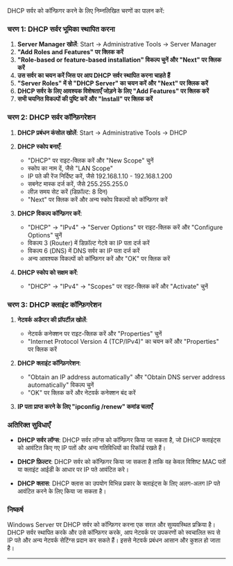 DHCP सर्वर को कॉन्फ़िगर करने के लिए निम्नलिखित चरणों का पालन करें:

### चरण 1: DHCP सर्वर भूमिका स्थापित करना

1. **Server Manager खोलें**: Start -> Administrative Tools -> Server Manager
2. **"Add Roles and Features" पर क्लिक करें**
3. **"Role-based or feature-based installation" विकल्प चुनें और "Next" पर क्लिक करें**
4. **उस सर्वर का चयन करें जिस पर आप DHCP सर्वर स्थापित करना चाहते हैं**
5. **"Server Roles" में से "DHCP Server" का चयन करें और "Next" पर क्लिक करें**
6. **DHCP सर्वर के लिए आवश्यक विशेषताएँ जोड़ने के लिए "Add Features" पर क्लिक करें**
7. **सभी चयनित विकल्पों की पुष्टि करें और "Install" पर क्लिक करें**

### चरण 2: DHCP सर्वर कॉन्फ़िगरेशन

1. **DHCP प्रबंधन कंसोल खोलें**: Start -> Administrative Tools -> DHCP
2. **DHCP स्कोप बनाएँ**:
   - "DHCP" पर राइट-क्लिक करें और "New Scope" चुनें
   - स्कोप का नाम दें, जैसे "LAN Scope"
   - IP पते की रेंज निर्दिष्ट करें, जैसे 192.168.1.10 - 192.168.1.200
   - सबनेट मास्क दर्ज करें, जैसे 255.255.255.0
   - लीज़ समय सेट करें (डिफ़ॉल्ट: 8 दिन)
   - "Next" पर क्लिक करें और अन्य स्कोप विकल्पों को कॉन्फ़िगर करें

3. **DHCP विकल्प कॉन्फ़िगर करें**:
   - "DHCP" -> "IPv4" -> "Server Options" पर राइट-क्लिक करें और "Configure Options" चुनें
   - विकल्प 3 (Router) में डिफ़ॉल्ट गेटवे का IP पता दर्ज करें
   - विकल्प 6 (DNS) में DNS सर्वर का IP पता दर्ज करें
   - अन्य आवश्यक विकल्पों को कॉन्फ़िगर करें और "OK" पर क्लिक करें

4. **DHCP स्कोप को सक्षम करें**:
   - "DHCP" -> "IPv4" -> "Scopes" पर राइट-क्लिक करें और "Activate" चुनें

### चरण 3: DHCP क्लाइंट कॉन्फ़िगरेशन

1. **नेटवर्क अडैप्टर की प्रॉपर्टीज़ खोलें**:
   - नेटवर्क कनेक्शन पर राइट-क्लिक करें और "Properties" चुनें
   - "Internet Protocol Version 4 (TCP/IPv4)" का चयन करें और "Properties" पर क्लिक करें

2. **DHCP क्लाइंट कॉन्फ़िगरेशन**:
   - "Obtain an IP address automatically" और "Obtain DNS server address automatically" विकल्प चुनें
   - "OK" पर क्लिक करें और नेटवर्क कनेक्शन बंद करें

3. **IP पता प्राप्त करने के लिए "ipconfig /renew" कमांड चलाएँ**

### अतिरिक्त सुविधाएँ

- **DHCP सर्वर लॉग्स**: DHCP सर्वर लॉग्स को कॉन्फ़िगर किया जा सकता है, जो DHCP क्लाइंट्स को आवंटित किए गए IP पतों और अन्य गतिविधियों का रिकॉर्ड रखते हैं।

- **DHCP फ़िल्टर**: DHCP सर्वर को कॉन्फ़िगर किया जा सकता है ताकि वह केवल विशिष्ट MAC पतों या क्लाइंट आईडी के आधार पर IP पते आवंटित करे।

- **DHCP क्लास**: DHCP क्लास का उपयोग विभिन्न प्रकार के क्लाइंट्स के लिए अलग-अलग IP पते आवंटित करने के लिए किया जा सकता है।

### निष्कर्ष

Windows Server पर DHCP सर्वर को कॉन्फ़िगर करना एक सरल और सुव्यवस्थित प्रक्रिया है। DHCP सर्वर स्थापित करके और उसे कॉन्फ़िगर करके, आप नेटवर्क पर उपकरणों को स्वचालित रूप से IP पते और अन्य नेटवर्क सेटिंग्स प्रदान कर सकते हैं। इससे नेटवर्क प्रबंधन आसान और कुशल हो जाता है।

---
